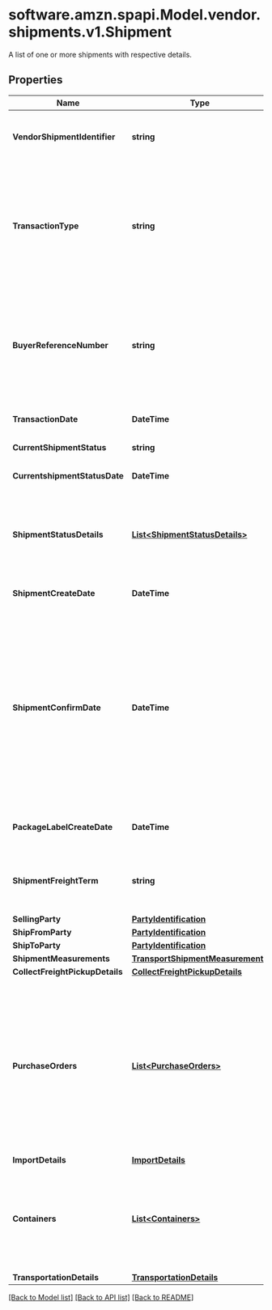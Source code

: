 # software.amzn.spapi.Model.vendor.shipments.v1.Shipment
A list of one or more shipments with respective details.

## Properties

Name | Type | Description | Notes
------------ | ------------- | ------------- | -------------
**VendorShipmentIdentifier** | **string** | Unique Transportation ID created by Vendor (Should not be used over the last 365 days). | 
**TransactionType** | **string** | Indicates the type of  transportation request such as (New,Cancel,Confirm and PackageLabelRequest). Each transactiontype has a unique set of operation and there are corresponding details to be populated for each operation. | 
**BuyerReferenceNumber** | **string** | The buyer Reference Number is a unique identifier generated by buyer for all Collect/WePay shipments when you submit a transportation request. This field is mandatory for Collect/WePay shipments. | [optional] 
**TransactionDate** | **DateTime** | Date on which the transportation request was submitted. | 
**CurrentShipmentStatus** | **string** | Indicates the current shipment status. | [optional] 
**CurrentshipmentStatusDate** | **DateTime** | Date and time when the last status was updated. | [optional] 
**ShipmentStatusDetails** | [**List&lt;ShipmentStatusDetails&gt;**](ShipmentStatusDetails.md) | Indicates the list of current shipment status details and when the last update was received from carrier this is available on shipment Details response. | [optional] 
**ShipmentCreateDate** | **DateTime** | The date and time of the shipment request created by vendor. | [optional] 
**ShipmentConfirmDate** | **DateTime** | The date and time of the departure of the shipment from the vendor&#39;s location. Vendors are requested to send ASNs within 30 minutes of departure from their warehouse/distribution center or at least 6 hours prior to the appointment time at the Buyer destination warehouse, whichever is sooner. Shipped date mentioned in the shipment confirmation should not be in the future. | [optional] 
**PackageLabelCreateDate** | **DateTime** | The date and time of the package label created for the shipment by buyer. | [optional] 
**ShipmentFreightTerm** | **string** | Indicates if this transportation request is WePay/Collect or TheyPay/Prepaid. This is a mandatory information. | [optional] 
**SellingParty** | [**PartyIdentification**](PartyIdentification.md) |  | 
**ShipFromParty** | [**PartyIdentification**](PartyIdentification.md) |  | 
**ShipToParty** | [**PartyIdentification**](PartyIdentification.md) |  | 
**ShipmentMeasurements** | [**TransportShipmentMeasurements**](TransportShipmentMeasurements.md) |  | [optional] 
**CollectFreightPickupDetails** | [**CollectFreightPickupDetails**](CollectFreightPickupDetails.md) |  | [optional] 
**PurchaseOrders** | [**List&lt;PurchaseOrders&gt;**](PurchaseOrders.md) | Indicates the purchase orders involved for the transportation request. This group is an array create 1 for each PO and list their corresponding items. This information is used for deciding the route,truck allocation and storage efficiently. This is a mandatory information for Buyer performing transportation from vendor warehouse (WePay/Collect) | [optional] 
**ImportDetails** | [**ImportDetails**](ImportDetails.md) |  | [optional] 
**Containers** | [**List&lt;Containers&gt;**](Containers.md) | A list of the items in this transportation and their associated inner container details. If any of the item detail fields are common at a carton or a pallet level, provide them at the corresponding carton or pallet level. | [optional] 
**TransportationDetails** | [**TransportationDetails**](TransportationDetails.md) |  | [optional] 

[[Back to Model list]](../README.md#documentation-for-models) [[Back to API list]](../README.md#documentation-for-api-endpoints) [[Back to README]](../README.md)

